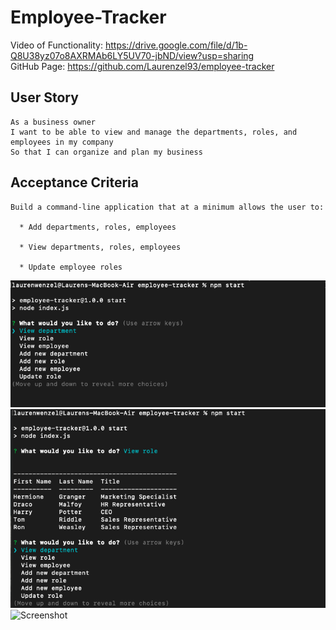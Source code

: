 # Employee-Tracker
Video of Functionality: https://drive.google.com/file/d/1b-Q8U38yz07o8AXRMAb6LY5UV70-jbND/view?usp=sharing <br>
GitHub Page: https://github.com/Laurenzel93/employee-tracker

## User Story
```
As a business owner
I want to be able to view and manage the departments, roles, and employees in my company
So that I can organize and plan my business
```


## Acceptance Criteria
```
Build a command-line application that at a minimum allows the user to:

  * Add departments, roles, employees

  * View departments, roles, employees

  * Update employee roles
```

![Screenshot](assets/employee-tracker1.png)
![Screenshot](assets/employee-tracker2.png)
![Screenshot](assets/employee-tracker3.png)